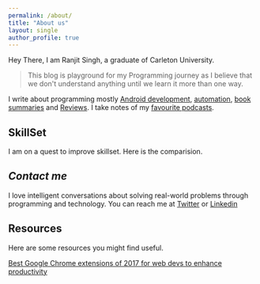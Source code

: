 ```yaml
---
permalink: /about/
title: "About us"
layout: single
author_profile: true
---
```


Hey There, I am Ranjit Singh, a graduate of Carleton University. 

> This blog is playground for my Programming journey as I believe that we don't understand anything until we learn it more than one way.

I write about programming mostly [Android development](/categories/android/), [automation](/tags/automation/), [book summaries](/books) and [Reviews](/categories/reviews/).
I take notes of my [favourite podcasts](/podcasts/).

## SkillSet
I am on a quest to improve skillset. Here is the comparision.       
<canvas id="radar-chart" width="600" height="800"></canvas>
<script>
    var notations = {
        0:"",
        1:"no",
        20:"Theory",
        50:"proficient",
        70:"Great",
        90:"outstanding",
            }

    new Chart(document.getElementById("radar-chart"), {
        type: 'radar',
        
        data: {
            labels: ["GNU/Linux", "Android Development", "Core Java", "Frontend HTML/CSS", "UI / UX", "Blogging", "Database", "Javascript", "Windows", "CMS(Wordpress)"],
            datasets: [{
                label: "2017",
                fill: true,
                backgroundColor: "rgba(51,133,255,0.2)",
                borderColor: "rgba(51,133,255,1)",
                pointBorderColor: "#fff",
                pointBackgroundColor: "rgba(51,133,255,1)",
                data: [33, 49, 50, 67, 39, 80, 60, 50, 90,80]
            }, {
                label: "2018",
                fill: true,
                backgroundColor: "rgba(255,99,132,0.2)",
                borderColor: "rgba(255,99,132,1)",
                pointBorderColor: "#fff",
                pointBackgroundColor: "rgba(255,99,132,1)",
                pointBorderColor: "#fff",
                data: [60, 67, 80, 68, 50, 90, 80, 60, 90,81]
            }]
        },


        options: {
            scale: {
                responsive: true,
                ticks: {
                    display: true,
                    min:0,
                    beginAtZero: true,
                    max: 100, 
                    userCallback: function (value, index, values) {
                        if( typeof notations[value]!="undefined")
                        {
                             return notations[value];
                         }
                    else {
                      return value;
                           }

                },
                },

                gridLines: {
                    display: true,
                    color: [
                        "rgba(245, 245,220,1)",
                        "rgba(0, 0,255,0.1)",
                        "rgba(165, 42,42,0.1)",
                        "rgba(0, 255,255,0.1)",
                        "rgba(0, 0,139,0.3)",
                        "rgba(0, 139,139,0.1)",
                        "rgba(169, 169,169,1)",
                        "rgba(0, 100,0,0.1)",
                        "rgba(189, 22,107,0.1)",
                        "rgba(139, 0,139,0.1)",
                        "rgba(139, 0,139,0.1)",
                        "rgba(139, 0,139,0.1)",


                    ], 
                },

                angleLines: {
                    display: true,
                    color: "red",
                },
                pointLabels: {
                    // callback: function(value, index, values) {
                    //     return '$' + value;
                    // }
                    fontColor: '#' + Math.random().toString(16).slice(2, 8).toUpperCase(),
                },
            },
            legend: {
                display: true
            },
            title: {
                display: false,
                // text: 'Skill Set'
            },
        }
    });
</script>



##  *Contact me*
I love intelligent conversations about solving real-world problems through programming and technology.
 You can reach me at [Twitter](https://twitter.com/king99immortal) or [Linkedin](https://ca.linkedin.com/in/ranjitsinghsaini) 


## Resources

Here are some resources you might find useful.

[Best Google Chrome extensions of 2017 for web devs to enhance productivity](/best-google-chrome-extensions/)